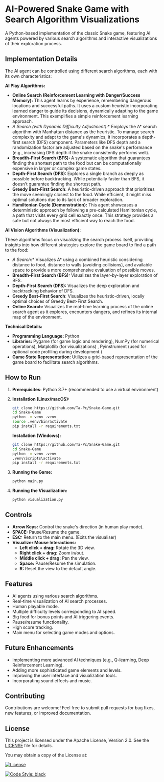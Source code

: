 # AI-Powered Snake Game with Search Algorithm Visualizations

A Python-based implementation of the classic Snake game, featuring AI agents powered by various search algorithms and interactive visualizations of their exploration process.

## Implementation Details

The AI agent can be controlled using different search algorithms, each with its own characteristics:

**AI Play Algorithms:**

* **Online Search (Reinforcement Learning with Danger/Success Memory):**  This agent learns by experience, remembering dangerous locations and successful paths. It uses a custom heuristic incorporating learned danger to guide its decisions, dynamically adapting to the game environment.  This exemplifies a simple reinforcement learning approach.
* **A* Search (with Dynamic Difficulty Adjustment):** Employs the A* search algorithm with Manhattan distance as the heuristic.  To manage search complexity and adapt to the game's dynamics, it incorporates a depth-first search (DFS) component. Parameters like DFS depth and a randomization factor are adjusted based on the snake's performance (e.g., increasing DFS depth if the snake consistently performs well).
* **Breadth-First Search (BFS):**  A systematic algorithm that guarantees finding the shortest path to the food but can be computationally expensive in larger or complex game states.
* **Depth-First Search (DFS):** Explores a single branch as deeply as possible before backtracking.  While potentially faster than BFS, it doesn't guarantee finding the shortest path.
* **Greedy Best-First Search:**  A heuristic-driven approach that prioritizes the move seemingly closest to the food.  While efficient, it might miss optimal solutions due to its lack of broader exploration.
* **Hamiltonian Cycle (Demonstration):** This agent showcases a deterministic approach by following a pre-calculated Hamiltonian cycle, a path that visits every grid cell exactly once. This strategy provides a safe but not always the most efficient way to reach the food.


**AI Vision Algorithms (Visualization):**

These algorithms focus on visualizing the search process itself, providing insights into how different strategies explore the game board to find a path to the food:

* **A* Search:** Visualizes A* using a combined heuristic considering distance to food, distance to walls (avoiding collisions), and available space to provide a more comprehensive evaluation of possible moves.
* **Breadth-First Search (BFS):**  Visualizes the layer-by-layer exploration of BFS.
* **Depth-First Search (DFS):** Visualizes the deep exploration and backtracking behavior of DFS.
* **Greedy Best-First Search:**  Visualizes the heuristic-driven, locally optimal choices of Greedy Best-First Search.
* **Online Search:** Visualizes the real-time learning process of the online search agent as it explores, encounters dangers, and refines its internal map of the environment.

**Technical Details:**

*   **Programming Language:** Python
*   **Libraries:** Pygame (for game logic and rendering), NumPy (for numerical operations), Matplotlib (for visualizations)  ,  Pyinstrument (used for optional code profiling during development.)
*   **Game State Representation:** Utilizes a grid-based representation of the game board to facilitate search algorithms.

## How to Run

1.  **Prerequisites:** Python 3.7+ (recommended to use a virtual environment)
2.  **Installation (Linux/macOS):**

    ```bash
    git clone https://github.com/Ta-Pc/Snake-Game.git 
    cd Snake-Game
    python -m venv .venv
    source .venv/bin/activate
    pip install -r requirements.txt
    ```
    **Installation (Windows):**
    ```bash
    git clone https://github.com/Ta-Pc/Snake-Game.git 
    cd Snake-Game
    python -m venv .venv
    .venv\Scripts\activate
    pip install -r requirements.txt
    ```
3.  **Running the Game:**
    ```bash
    python main.py
    ```
4. **Running the Visualization:**
    ```bash
    python visualization.py
    ```


## Controls

*   **Arrow Keys:** Control the snake's direction (in human play mode).
*   **SPACE:** Pause/Resume the game.
*   **ESC:** Return to the main menu.  (Exits the visualiser)
* **Visualizer Mouse Interactions:**
    * **Left click + drag:** Rotate the 3D view.
    * **Right click + drag:** Zoom in/out.
    * **Middle click + drag:** Pan the view.
    * **Space:** Pause/Resume the simulation.
    * **R:** Reset the view to the default angle.




## Features

*   AI agents using various search algorithms.
*   Real-time visualization of AI search processes.
*   Human playable mode.
*   Multiple difficulty levels corresponding to AI speed.
*   Big food for bonus points and AI triggering events.
*   Pause/resume functionality.
*   High score tracking.
*   Main menu for selecting game modes and options.


## Future Enhancements

*   Implementing more advanced AI techniques (e.g., Q-learning, Deep Reinforcement Learning).
*   Adding more sophisticated game elements and levels.
*   Improving the user interface and visualization tools.
*   Incorporating sound effects and music.


## Contributing

Contributions are welcome! Feel free to submit pull requests for bug fixes, new features, or improved documentation.

## License

This project is licensed under the Apache License, Version 2.0. See the [LICENSE](LICENSE) file for details.

You may obtain a copy of the License at:

[![License](https://img.shields.io/badge/License-Apache%202.0-blue.svg)](https://opensource.org/licenses/Apache-2.0)

[![Code Style: black](https://img.shields.io/badge/code%20style-black-000000.svg)](https://github.com/psf/black)

